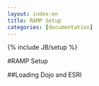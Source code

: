 ```yaml
---
layout: index-en
title: RAMP Setup
categories: [documentation]
---
```

{% include JB/setup %}

#RAMP Setup



##Loading Dojo and ESRI